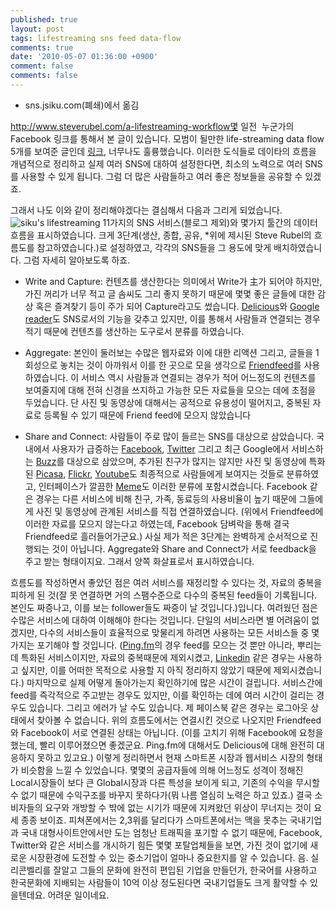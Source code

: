 ```yaml
---
published: true
layout: post
tags: lifestreaming sns feed data-flow
comments: true
date: '2010-05-07 01:36:00 +0900'
comment: false
comments: false
---
```

- sns.jsiku.com(폐쇄)에서 옮김

http://www.steverubel.com/a-lifestreaming-workflow몇 일전  누군가의 Facebook 링크를 통해서 본 글이 있습니다. 모범이 될만한 life-streaming data flow 5개를 보여준 글인데 [링크](http://lifestreamblog.com/5-good-examples-for-managing-your-lifestreaming-data-flow/), 너무나도 훌륭했습니다. 이러한 도식들로 데이타의 흐름을 개념적으로 정리하고 실제 여러 SNS에 대하여 설정한다면, 최소의 노력으로 여러 SNS를 사용할 수 있게 됩니다. 그럼 더 많은 사람들하고 여러 좋은 정보들을 공유할 수 있겠죠.

그래서 나도 이와 같이 정리해야겠다는 결심해서 다음과 그리게 되었습니다.
![siku's lifestreaming](https://images-blogger-opensocial.googleusercontent.com/gadgets/proxy?url=http%3A%2F%2Ffarm5.static.flickr.com%2F4020%2F4584878418_35c9a06100_o.jpg&container=blogger&gadget=a&rewriteMime=image%2F*)
11가지의 SNS 서비스(블로그 제외)와 몇가지 툴간의 데이터 흐름을 표시하였습니다. 크게 3단계(생산, 종합, 공유, *위에 제시된 Steve Rubel의 흐름도를 참고하였습니다.)로 설정하였고, 각각의 SNS들을 그 용도에 맞게 배치하였습니다. 그럼 자세히 알아보도록 하죠.

- Write and Capture: 컨텐츠를 생산한다는 의미에서 Write가 主가 되어야 하지만, 가진 꺼리가 너무 적고 글 솜씨도 그리 좋지 못하기 때문에 몇몇 좋은 글들에 대한 감상 혹은 즐겨찾기 등이 주가 되어 Capture라고도 썼습니다. [Delicious](http://delicious.com/)와 [Google reader](http://reader.google.com/)도 SNS로서의 기능을 갖추고 있지만, 이를 통해서 사람들과 연결되는 경우 적기 때문에 컨텐츠를 생산하는 도구로서 분류를 하였습니다.

- Aggregate: 본인이 둘러보는 수많은 웹자료와 이에 대한 리액션 그리고, 글들을 1회성으로 놓치는 것이 아까워서 이를 한 곳으로 모을 생각으로 [Friendfeed](http://friendfeed.com/)를 사용하였습니다. 이 서비스 역시 사람들과 연결되는 경우가 적어 어느정도의 컨텐츠를 보여줄지에 대해 전혀 신경을 쓰지하고 가능한 모든 자료들을 모으는 데에 초점을 두었습니다. 단 사진 및 동영상에 대해서는 공적으로 유용성이 떨어지고, 중복된 자료로 등록될 수 있기 때문에 Friend feed에 모으지 않았습니다

- Share and Connect: 사람들이 주로 많이 들르는 SNS를 대상으로 삼았습니다. 국내에서 사용자가 급증하는 [Facebook](http://facebook.com/), [Twitter](http://twitter.com/) 그리고 최근 Google에서 서비스하는 [Buzz](https://mail.google.com/mail/?shva=1#buzz)를 대상으로 삼았으며, 추가된 친구가 많지는 않지만 사진 및 동영상에 특화된 [Picasa](http://picasaweb.google.co.kr/home), [Flickr](http://flickr.com/), [Youtube](http://youtube.com/)도 최종적으로 사람들에게 보여지는 것들로 분류하였고, 인터페이스가 깔끔한 [Meme](http://meme.yahoo.com/)도 이러한 분류에 포함시켰습니다. Facebook 같은 경우는 다른 서비스에 비해 친구, 가족, 동료등의 사용비율이 높기 때문에 그들에게 사진 및 동영상에 관계된 서비스를 직접 연결하였습니다. (위에서 Friendfeed에 이러한 자료를 모으지 않는다고 하였는데, Facebook 담벼락을 통해 결국 Friendfeed로 흘러들어가군요.) 사실 제가 적은 3단계는 완벽하게 순서적으로 진행되는 것이 아닙니다. Aggregate와 Share and Connect가 서로 feedback을 주고 받는 형태이지요. 그래서 양쪽 화살표로서 표시하였습니다.

흐름도를 작성하면서 좋았던 점은 여러 서비스를 재정리할 수 있다는 것, 자료의 중복을 피하게 된 것(잘 못 연결하면 거의 스팸수준으로 다수의 중복된 feed들이 기록됩니다. 본인도 짜증나고, 이를 보는 follower들도 짜증이 날 것입니다.)입니다.
여려웠던 점은 수많은 서비스에 대하여 이해해야 한다는 것입니다. 단일의 서비스라면 별 어려움이 없겠지만, 다수의 서비스들이 효율적으로 맞물리게 하려면 사용하는 모든 서비스들 중 몇가지는 포기해야 할 것입니다. ([Ping.fm](http://ping.fm/)의 경우 feed를 모으는 것 뿐만 아니라, 뿌리는 데 특화된 서비스이지만, 자료의 중복때문에 제외시켰고, [Linkedin](http://linkedin.com/) 같은 경우는 사용하고 싶지만, 이를 어떠한 목적으로 사용할 지 아직 정리하지 않았기 때문에 제외시켰습니다.)
마지막으로 실제 어떻게 돌아가는지 확인하기에 많은 시간이 걸립니다. 서비스간에 feed를 즉각적으로 주고받는 경우도 있지만, 이를 확인하는 데에 여러 시간이 걸리는 경우도 있습니다. 그리고 에러가 날 수도 있습니다. 제 페이스북 같은 경우는 로그아웃 상태에서 찾아볼 수 없습니다. 위의 흐름도에서는 연결시킨 것으로 나오지만 Friendfeed와 Facebook이 서로 연결된 상태는 아닙니다. (이를 고치기 위해 Facebook에 요청을 했는데, 빨리 이루어졌으면 좋겠군요. Ping.fm에 대해서도 Delicious에 대해 완전히 대응하지 못하고 있고요.)
이렇게 정리하면서 현재 스마트폰 시장과 웹서비스 시장의 형태가 비슷함을 느낄 수 있었습니다. 몇몇의 공급자들에 의해 어느정도 성격이 정해진 Local시장들이 보다 큰 Global시장과 다른 특성을 보이게 되고, 기존의 수익을 무시할 수 없기 때문에 수익구조를 바꾸지 못하다가(뭐 나름 열심히 노력은 하고 있죠.) 결국 소비자들의 요구와 개방할 수 밖에 없는 시기가 때문에 지켜왔던 위상이 무너지는 것이 요세 종종 보이죠. 피쳐폰에서는 2,3위를 달리다가 스마트폰에서는 맥을 못추는 국내기업과 국내 대형사이트안에서만 도는 엄청난 트래픽을 포기할 수 없기 때문에, Facebook, Twitter와 같은 서비스를 개시하기 힘든 몇몇 포탈업체들을 보면, 가진 것이 없기에 새로운 시장환경에 도전할 수 있는 중소기업이 얼마나 중요한지를 알 수 있습니다. 음. 실리콘벨리를 잘알고 그들의 문화에 완전히 편입된 기업을 만들던가, 한국어를 사용하고 한국문화에 지배되는 사람들이 10억 이상 정도된다면 국내기업들도 크게 활약할 수 있을텐데요. 어려운 일이네요.
